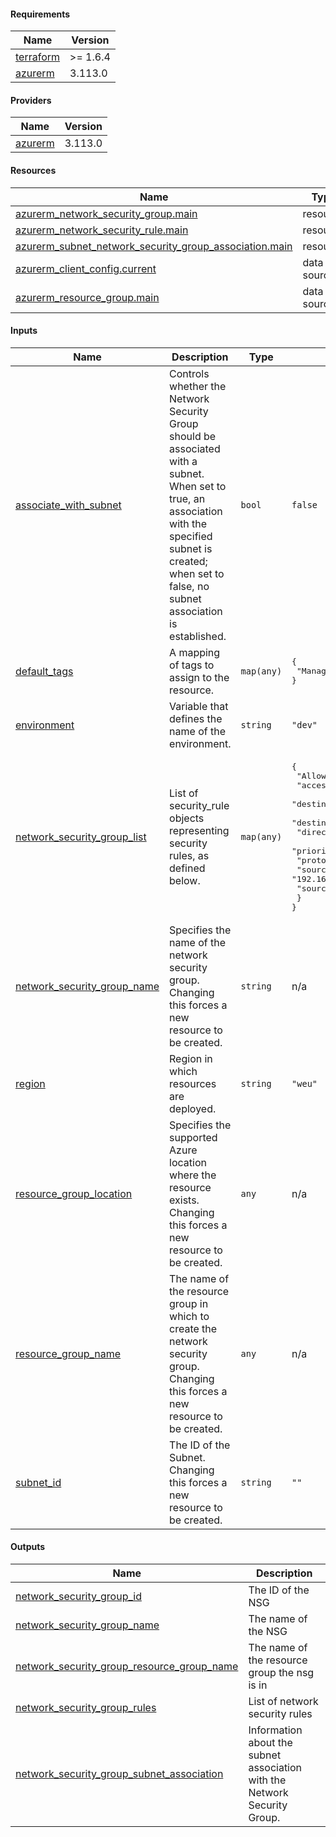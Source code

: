 <!-- BEGIN_TF_DOCS -->
#### Requirements

| Name | Version |
|------|---------|
| <a name="requirement_terraform"></a> [terraform](#requirement\_terraform) | >= 1.6.4 |
| <a name="requirement_azurerm"></a> [azurerm](#requirement\_azurerm) | 3.113.0 |

#### Providers

| Name | Version |
|------|---------|
| <a name="provider_azurerm"></a> [azurerm](#provider\_azurerm) | 3.113.0 |

#### Resources

| Name | Type |
|------|------|
| [azurerm_network_security_group.main](https://registry.terraform.io/providers/hashicorp/azurerm/3.113.0/docs/resources/network_security_group) | resource |
| [azurerm_network_security_rule.main](https://registry.terraform.io/providers/hashicorp/azurerm/3.113.0/docs/resources/network_security_rule) | resource |
| [azurerm_subnet_network_security_group_association.main](https://registry.terraform.io/providers/hashicorp/azurerm/3.113.0/docs/resources/subnet_network_security_group_association) | resource |
| [azurerm_client_config.current](https://registry.terraform.io/providers/hashicorp/azurerm/3.113.0/docs/data-sources/client_config) | data source |
| [azurerm_resource_group.main](https://registry.terraform.io/providers/hashicorp/azurerm/3.113.0/docs/data-sources/resource_group) | data source |

#### Inputs

| Name | Description | Type | Default | Required |
|------|-------------|------|---------|:--------:|
| <a name="input_associate_with_subnet"></a> [associate\_with\_subnet](#input\_associate\_with\_subnet) | Controls whether the Network Security Group should be associated with a subnet. When set to true, an association with the specified subnet is created; when set to false, no subnet association is established. | `bool` | `false` | no |
| <a name="input_default_tags"></a> [default\_tags](#input\_default\_tags) | A mapping of tags to assign to the resource. | `map(any)` | <pre>{<br>  "ManagedByTerraform": "True"<br>}</pre> | no |
| <a name="input_environment"></a> [environment](#input\_environment) | Variable that defines the name of the environment. | `string` | `"dev"` | no |
| <a name="input_network_security_group_list"></a> [network\_security\_group\_list](#input\_network\_security\_group\_list) | List of security\_rule objects representing security rules, as defined below. | `map(any)` | <pre>{<br>  "AllowHTTPAndHTTPS": {<br>    "access": "Allow",<br>    "destination_address_prefix": "10.1.0.0/16",<br>    "destination_port_range": "80,443",<br>    "direction": "Inbound",<br>    "priority": "1001",<br>    "protocol": "Tcp",<br>    "source_address_prefix": "192.168.1.0/24",<br>    "source_port_range": "*"<br>  }<br>}</pre> | no |
| <a name="input_network_security_group_name"></a> [network\_security\_group\_name](#input\_network\_security\_group\_name) | Specifies the name of the network security group. Changing this forces a new resource to be created. | `string` | n/a | yes |
| <a name="input_region"></a> [region](#input\_region) | Region in which resources are deployed. | `string` | `"weu"` | no |
| <a name="input_resource_group_location"></a> [resource\_group\_location](#input\_resource\_group\_location) | Specifies the supported Azure location where the resource exists. Changing this forces a new resource to be created. | `any` | n/a | yes |
| <a name="input_resource_group_name"></a> [resource\_group\_name](#input\_resource\_group\_name) | The name of the resource group in which to create the network security group. Changing this forces a new resource to be created. | `any` | n/a | yes |
| <a name="input_subnet_id"></a> [subnet\_id](#input\_subnet\_id) | The ID of the Subnet. Changing this forces a new resource to be created. | `string` | `""` | no |

#### Outputs

| Name | Description |
|------|-------------|
| <a name="output_network_security_group_id"></a> [network\_security\_group\_id](#output\_network\_security\_group\_id) | The ID of the NSG |
| <a name="output_network_security_group_name"></a> [network\_security\_group\_name](#output\_network\_security\_group\_name) | The name of the NSG |
| <a name="output_network_security_group_resource_group_name"></a> [network\_security\_group\_resource\_group\_name](#output\_network\_security\_group\_resource\_group\_name) | The name of the resource group the nsg is in |
| <a name="output_network_security_group_rules"></a> [network\_security\_group\_rules](#output\_network\_security\_group\_rules) | List of network security rules |
| <a name="output_network_security_group_subnet_association"></a> [network\_security\_group\_subnet\_association](#output\_network\_security\_group\_subnet\_association) | Information about the subnet association with the Network Security Group. |
<!-- END_TF_DOCS -->